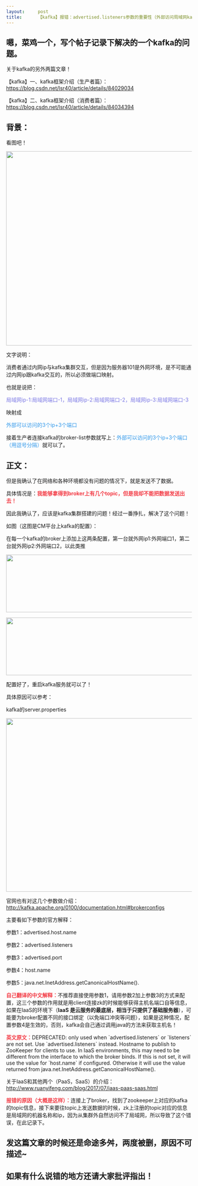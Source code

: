 ```yaml
---
layout:     post
title:      【kafka】报错：advertised.listeners参数的重要性（外部访问局域网kafka）
---
```

<div id="article_content" class="article_content clearfix csdn-tracking-statistics" data-pid="blog" data-mod="popu_307" data-dsm="post">
								            <link rel="stylesheet" href="https://csdnimg.cn/release/phoenix/template/css/ck_htmledit_views-f76675cdea.css">
						<div class="htmledit_views" id="content_views">
                <h2>嗯，菜鸡一个，写个帖子记录下解决的一个kafka的问题。</h2>

<p>关于kafka的另外两篇文章！</p>

<p>【kafka】一、kafka框架介绍（生产者篇）：<a href="https://blog.csdn.net/lsr40/article/details/84029034" rel="nofollow">https://blog.csdn.net/lsr40/article/details/84029034</a></p>

<p>【kafka】二、kafka框架介绍（消费者篇）：<a href="https://blog.csdn.net/lsr40/article/details/84034394" rel="nofollow">https://blog.csdn.net/lsr40/article/details/84034394</a></p>

<h2>背景：</h2>

<p>看图吧！</p>

<p><img alt="" class="has" height="525" src="https://img-blog.csdnimg.cn/20181116105449529.png?x-oss-process=image/watermark,type_ZmFuZ3poZW5naGVpdGk,shadow_10,text_aHR0cHM6Ly9ibG9nLmNzZG4ubmV0L2xzcjQw,size_16,color_FFFFFF,t_70" width="1047"></p>

<p>文字说明：</p>

<p>消费者通过内网ip与kafka集群交互，但是因为服务器101是外网环境，是不可能通过内网ip跟kafka交互的，所以必须做端口映射。</p>

<p>也就是说把：</p>

<p><span style="color:#7c79e5;">局域网ip-1:局域网端口-1，局域网ip-2:局域网端口-2，局域网ip-3:局域网端口-3</span></p>

<p>映射成</p>

<p><span style="color:#3399ea;">外部可以访问的3个ip+3个端口</span></p>

<p>接着生产者连接kafka的broker-list参数就写上：<span style="color:#3399ea;">外部可以访问的3个ip+3个端口（用逗号分隔）</span>就可以了。</p>

<h2>正文：</h2>

<p>但是我确认了在网络和各种环境都没有问题的情况下，就是发送不了数据。</p>

<p>具体情况是：<strong><span style="color:#f33b45;">我能够拿得到broker上有几个topic，但是我却不能把数据发送出去！</span></strong></p>

<p>因此我确认了，应该是kafka集群搭建的问题！经过一番挣扎，解决了这个问题！</p>

<p>如图（这图是CM平台上kafka的配置）：</p>

<p>在每一个kafka的broker上添加上这两条配置，第一台就外网ip1:外网端口1，第二台就外网ip2:外网端口2，以此类推</p>

<p><img alt="" class="has" height="156" src="https://img-blog.csdnimg.cn/20181116110221920.png" width="753"></p>

<p><img alt="" class="has" height="156" src="https://img-blog.csdnimg.cn/20181116110231375.png" width="707"></p>

<p>配置好了，重启kafka服务就可以了！</p>

<p>具体原因可以参考：</p>

<p>kafka的server.properties</p>

<p><img alt="" class="has" height="469" src="https://img-blog.csdnimg.cn/2018111611050721.png?x-oss-process=image/watermark,type_ZmFuZ3poZW5naGVpdGk,shadow_10,text_aHR0cHM6Ly9ibG9nLmNzZG4ubmV0L2xzcjQw,size_16,color_FFFFFF,t_70" width="916"></p>

<p>官网也有对这几个参数做介绍：<a href="http://kafka.apache.org/0100/documentation.html#brokerconfigs" rel="nofollow">http://kafka.apache.org/0100/documentation.html#brokerconfigs</a></p>

<p>主要看如下参数的官方解释：</p>

<p>参数1：advertised.host.name</p>

<p>参数2：advertised.listeners</p>

<p>参数3：advertised.port</p>

<p>参数4：host.name</p>

<p>参数5：java.net.InetAddress.getCanonicalHostName().</p>

<p><strong><span style="color:#f33b45;">自己翻译的中文解释：</span></strong>不推荐直接使用参数1，请用参数2加上参数3的方式来配置，这三个参数的作用就是用client连接zk的时候能够获得主机名端口自等信息，如果在IaaS的环境下（<strong>IaaS 是云服务的最底层，相当于只提供了基础服务器</strong>），可能要为broker配置不同的接口绑定（以免端口冲突等问题），如果是这种情况，配置参数4是生效的，否则，kafka会自己通过调用java的方法来获取主机名！</p>

<p><strong><span style="color:#f33b45;">英文原文：</span></strong>DEPRECATED: only used when `advertised.listeners` or `listeners` are not set. Use `advertised.listeners` instead. Hostname to publish to ZooKeeper for clients to use. In IaaS environments, this may need to be different from the interface to which the broker binds. If this is not set, it will use the value for `host.name` if configured. Otherwise it will use the value returned from java.net.InetAddress.getCanonicalHostName().</p>

<p>关于IaaS和其他两个（PaaS，SaaS）的介绍：<a href="http://www.ruanyifeng.com/blog/2017/07/iaas-paas-saas.html" rel="nofollow">http://www.ruanyifeng.com/blog/2017/07/iaas-paas-saas.html</a></p>

<p><strong><span style="color:#f33b45;">报错的原因（大概是这样）：</span></strong>连接上了broker，找到了zookeeper上对应的kafka的topic信息，接下来要往topic上发送数据的时候，zk上注册的topic对应的信息是局域网的机器名称和ip，因为从集群外自然访问不了局域网，所以导致了这个错误，在此记录下。</p>

<h2>发这篇文章的时候还是命途多舛，两度被删，原因不可描述~</h2>

<h2>如果有什么说错的地方还请大家批评指出！</h2>            </div>
                </div>